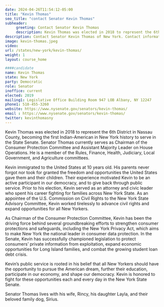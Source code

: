 ```yaml
---
date: 2024-04-26T11:54:12-05:00
title: "Kevin Thomas"
seo_title: "contact Senator Kevin Thomas"
subheader:
     greeting: Contact Senator Kevin Thomas
     description: Kevin Thomas was elected in 2018 to represent the 6th District in Nassau County, becoming the first Indian-American in New York history to serve in the State Senate. Senator Thomas currently serves as Chairman of the Consumer Protection Committee and Assistant Majority Leader on House Operations. He is a member of the Rules, Finance, Health, Judiciary, Local Government, and Agriculture committees.
description: Contact Senator Kevin Thomas of New York. Contact information for Kevin Thomas includes email address, phone number, and mailing address.
image: kevin-thomas.jpeg
video:
url: /states/new-york/kevin-thomas/
weight: 1
layout: course_home

####candidate
name: Kevin Thomas
state: New York
party: Democratic
role: Senator
inoffice: current
elected: 2019
mailing1: Legislative Office Building Room 947 LOB Albany, NY 12247
phone1: 518-455-3260
website: https://www.nysenate.gov/senators/kevin-thomas/
email : https://www.nysenate.gov/senators/kevin-thomas/
twitter: kevinthomasny
---
```


Kevin Thomas was elected in 2018 to represent the 6th District in Nassau County, becoming the first Indian-American in New York history to serve in the State Senate. Senator Thomas currently serves as Chairman of the Consumer Protection Committee and Assistant Majority Leader on House Operations. He is a member of the Rules, Finance, Health, Judiciary, Local Government, and Agriculture committees.

Kevin immigrated to the United States at 10 years old.  His parents never forgot nor took for granted the freedom and opportunities the United States gave them and their children. Their experience motivated Kevin to be an active participant in our democracy, and to give back through public service. Prior to his election, Kevin served as an attorney and civic leader who spent his career fighting for families across New York State. As an appointee of the U.S. Commission on Civil Rights to the New York State Advisory Committee, Kevin worked tirelessly to advance civil rights and expand opportunities for all New Yorkers.

As Chairman of the Consumer Protection Committee, Kevin has been the driving force behind several groundbreaking efforts to strengthen consumer protections and safeguards, including the New York Privacy Act, which aims to make New York the national leader in consumer data protection. In the Senate, Kevin has successfully championed legislation to protect consumers’ private information from exploitation, expand economic opportunities for Long Island families, and combat the growing student loan debt crisis.

Kevin’s public service is rooted in his belief that all New Yorkers should have the opportunity to pursue the American dream, further their education, participate in our economy, and shape our democracy. Kevin is honored to fight for these opportunities each and every day in the New York State Senate.

Senator Thomas lives with his wife, Rincy, his daughter Layla, and their beloved family dog, Sirius.
